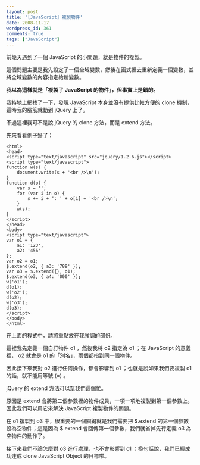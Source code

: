```yaml
---
layout: post
title: '[JavaScript] 複製物件'
date: 2008-11-17
wordpress_id: 361
comments: true
tags: ["JavaScript"]
---
```


前幾天遇到了一個 JavaScript 的小問題，就是物件的複製。

這個問題主要是我先設定了一個全域變數，然後在函式裡去重新定義一個變數，並將全域變數的內容指定給新變數。

<strong>我以為這樣就是「複製了 JavaScript 的物件」，但事實上是錯的。 </strong>

<!--more-->

我特地上網找了一下，發現 JavaScript 本身並沒有提供比較方便的 clone 機制，這時我的腦筋就動到 jQuery 上了。

不過這裡我可不是說 jQuery 的 clone 方法，而是 extend 方法。

先來看看例子好了：

```
<html>
<head>
<script type="text/javascript" src="jquery/1.2.6.js"></script>
<script type="text/javascript">
function w(s) {
    document.write(s + '<br />\n');
}
function d(o) {
    var s = '';
    for (var i in o) {
        s += i + ': ' + o[i] + '<br />\n';
    }
    w(s);
}
</script>
</head>
<body>
<script type="text/javascript">
var o1 = {
    a1: '123',
    a2: '456'
};
var o2 = o1;
$.extend(o2, { a3: '789' });
var o3 = $.extend({}, o1);
$.extend(o3, { a4: '000' });
w('o1');
d(o1);
w('o2');
d(o2);
w('o3');
d(o3);
</script>
</body>
</html>

```

在上面的程式中，請將重點放在我強調的部份。

這裡我先定義一個自訂物件 o1 ，然後我將 o2 指定為 o1 ；在 JavaScript 的意義裡， o2 就會是 o1 的「別名」，兩個都指到同一個物件。

因此接下來我對 o2 進行任何操作，都會影響到 o1 ；也就是說如果我們要複製 o1 的話，就不能用等號 (=) 。

jQuery 的 extend 方法可以幫我們這個忙。

 原因是 extend 會將第二個參數裡的物件成員，一項一項地複製到第一個參數上。因此我們可以用它來解決 JavaScript 複製物件的問題。

在 o1 複製到 o3 中，很重要的一個關鍵就是我們需要把 $.extend 的第一個參數設為空物件；這是因為 $.extend 會回傳第一個參數，我們就省掉先行定義 o3 為空物件的動作了。

接下來我們不論怎麼對 o3 進行處理，也不會影響到 o1 ；換句話說，我們已經成功達成 clone JavaScript Object 的目標啦。
